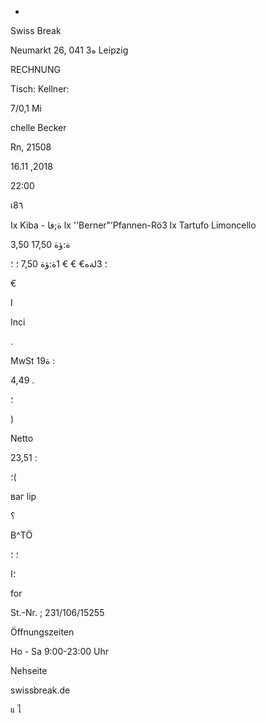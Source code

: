 -

Swiss Break

Neumarkt 26, 041  ه3 Leipzig

RECHNUNG

Tisch:
Kellner:

7/0,1
Mi

chelle  Becker

Rn,  21508

16.11 ,2018

22:00

เ8٦

Ix Kiba - ة;فا
lx  ''Berner"’Pfannen-Rö3
lx  Tartufo  Limoncello

3,50
 1ة:ؤة
7,50

؛
 3لةه€
 €
€
 1ة:ؤة
 7,50  ؛
؛

€

I

Inci

.

MwSt ة19 :

4,49 .

 ؛

)

Netto

23,51 :

 ؛(

ваг
lip

؟

B^TÖ

؛
؛

؛ا

for

St.-Nr. ;  231/106/15255

Öffnungszeiten

Но  -  Sa  9:00-23:00  Uhr

Nehseite

swissbreak.de

แ
ไ
